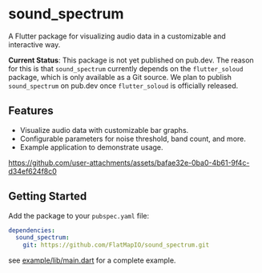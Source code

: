 # sound_spectrum

A Flutter package for visualizing audio data in a customizable and interactive way.

**Current Status**: This package is not yet published on pub.dev. The reason for this is that `sound_spectrum` currently depends on the `flutter_soloud` package, which is only available as a Git source. We plan to publish `sound_spectrum` on pub.dev once `flutter_soloud` is officially released.


## Features

- Visualize audio data with customizable bar graphs.
- Configurable parameters for noise threshold, band count, and more.
- Example application to demonstrate usage.


https://github.com/user-attachments/assets/bafae32e-0ba0-4b61-9f4c-d34ef624f8c0



## Getting Started

Add the package to your `pubspec.yaml` file:

```yaml
dependencies:
  sound_spectrum:
    git: https://github.com/FlatMapIO/sound_spectrum.git

```

see [example/lib/main.dart](example/lib/main.dart) for a complete example.
